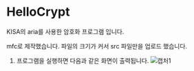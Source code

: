 # HelloCrypt
KISA의 aria를 사용한 암호화 프로그램 입니다.


mfc로 제작했습니다.
파일의 크기가 커서 src 파일만을 업로드 했습니다.



1. 프로그램을 실행하면 다음과 같은 화면이 출력됩니다.
![캡처1](./image/캡처1.png)
